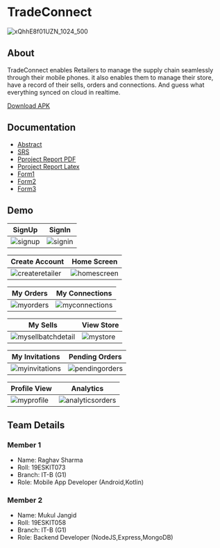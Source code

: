
# TradeConnect 

![xQhhE8f01UZN_1024_500](https://github.com/raghavtilak/TradeConnect/assets/74963954/3f8c7103-9ac4-4cd4-ac82-ee553dae9df9)

## About

TradeConnect enables Retailers to manage the supply chain seamlessly through their mobile phones. it also enables them to manage their store, have a record of their sells, orders and connections. And guess what everything synced on cloud in realtime.

[Download APK](https://github.com/raghavtilak/TradeConnect/blob/master/app/release/app-release.apk)

## Documentation

- [Abstract](https://github.com/raghavtilak/TradeConnect/blob/master/docs/AbstractTradeConnect.pdf)
- [SRS](https://github.com/raghavtilak/TradeConnect/blob/master/docs/SRSTradeConnect.pdf)
- [Pproject Report PDF](https://github.com/raghavtilak/TradeConnect/blob/master/docs/ProjectReportTradeConnect.pdf)
- [Pproject Report Latex](https://github.com/raghavtilak/TradeConnect/blob/master/docs/ProjectReportTradeConnect.zip)
- [Form1](https://github.com/raghavtilak/TradeConnect/blob/master/docs/Form1.pdf)
- [Form2](https://github.com/raghavtilak/TradeConnect/blob/master/docs/Form2.pdf)
- [Form3](https://github.com/raghavtilak/TradeConnect/blob/master/docs/Form3.pdf)

## Demo

| SignUp |  SignIn |
|---     |---      |
|![signup](https://github.com/raghavtilak/TradeConnect/assets/74963954/b175c152-621f-4edf-ada5-ac216f4cef81)|![signin](https://github.com/raghavtilak/TradeConnect/assets/74963954/bc740353-dc12-4c47-80cc-682057b12356)|

| Create Account |  Home Screen |
|---     |---      |
|![createretailer](https://github.com/raghavtilak/TradeConnect/assets/74963954/70c580e5-d502-49a6-ad57-696539c8fa13) | ![homescreen](https://github.com/raghavtilak/TradeConnect/assets/74963954/e09f67e6-812f-4771-a058-bc375292d1e4) |


|My Orders | My Connections|
|---     |---      |
|![myorders](https://github.com/raghavtilak/TradeConnect/assets/74963954/12e272e1-3e06-452c-a380-a9e199308df9)|![myconnections](https://github.com/raghavtilak/TradeConnect/assets/74963954/ae7f5866-ebd6-45bf-9a85-f7984f84791b)|


|My Sells | View Store |
|---     |---      |
|![mysellbatchdetail](https://github.com/raghavtilak/TradeConnect/assets/74963954/1e3836b4-2eef-4900-b80b-0ee48b5dbfe4)|![mystore](https://github.com/raghavtilak/TradeConnect/assets/74963954/2f84f07b-a874-4f89-920c-833a5742042f)|


|My Invitations | Pending Orders |
|---     |---      |
|![myinvitations](https://github.com/raghavtilak/TradeConnect/assets/74963954/866bd3e0-0432-4d07-ae45-9dd7a58a0599)|![pendingorders](https://github.com/raghavtilak/TradeConnect/assets/74963954/5ee0b434-6d09-4d4d-9fdb-80beaeac905f)|


|Profile View | Analytics |
|---     |---                  |
|![myprofile](https://github.com/raghavtilak/TradeConnect/assets/74963954/e9ed1de9-9d2d-44d5-b806-8c1a613c4fc0)|![analyticsorders](https://github.com/raghavtilak/TradeConnect/assets/74963954/aa52cab9-5a95-462e-b06b-88a701dd193c)|

## Team Details
### Member 1
- Name: Raghav Sharma
- Roll: 19ESKIT073
- Branch: IT-B (G1)
- Role: Mobile App Developer (Android,Kotlin) 

### Member 2
- Name: Mukul Jangid
- Roll: 19ESKIT058
- Branch: IT-B (G1)
- Role: Backend Developer (NodeJS,Express,MongoDB) 
